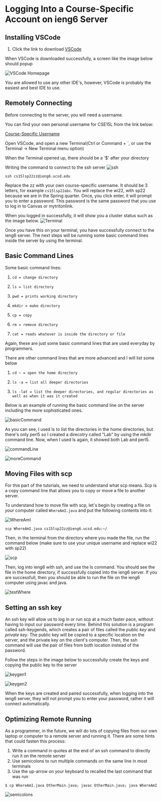# **Logging Into a Course-Specific Account on ieng6 Server**
## Installing VSCode

1. Click the link to download [VSCode](https://code.visualstudio.com/)

When VSCode is downloaded successfully, a screen like the image below should popup

![VSCode Homepage](VSCodeHomepage.png)

You are allowed to use any other IDE's, however, VSCode is probably the easiest and best IDE to use.
## Remotely Connecting

Before connecting to the server, you will need a username.

You can find your own personal username for CSE15L from the link below:

[Course-Specific Username](https://sdacs.ucsd.edu/~icc/index.php)

Open VSCode, and open a new Terminal(Ctrl or Command + `, or use the Terminal → New Terminal menu option)

When the Terminal opened up, there should be a '$' after your directory

Writing the command to connect to the ssh server
![ssh](ssh.png)

`ssh cs15lsp22zz@ieng6.ucsd.edu`

Replace the zz with your own course-specific username. It should be 3 letters, for example `cs15lsp22abc`. You will replace the wi22, with sp22 because we are in the Spring quarter. Once, you click enter, it will prompt you to enter a password. This password is the same password that you use to log in to Canvas or mytritonlink.

When you logged in successfully, it will show you a cluster status such as the image below.
![Terminal](TerminalLogIn.png)

Once you have this on your terminal, you have successfully connect to the ieng6 server. The next steps will be running some basic command lines inside the server by using the terminal.
## Basic Command Lines

Some basic command lines:

1. `cd = change directory`

2. `ls = list directory`

3. `pwd = prints working directory`

4. `mkdir = make directory`

5. `cp = copy`

6. `rm = remove directory`

7. `cat = reads whatever is inside the directory or file`

Again, these are just some basic command lines that are used everyday by programmers.

There are other command lines that are more advanced and I will list some below

1. `cd ~ = open the home directory`

2. `ls -a = list all deeper directories`

3. `ls -lat = list the deeper directories, and regular directories as well as when it was it created`

Below is an example of running the basic command line on the server including the more sophisticated ones.

![basicCommand](BasicCommand.png)

As you can see, I used ls to list the directories in the home directories, but there's only perl5 so I created a direcotry called "Lab" by using the mkdir command line. Now, when I used ls again, it showed both Lab and perl5.

![commandLine](commandLine.png)

![moreCommand](moreCommand.png)

## Moving Files with scp

For this part of the tutorials, we need to understand what scp means. Scp is a copy command line that allows you to copy or move a file to another server.

To understand how to move file with scp, let's begin by creating a file on *your* computer called `WhereAmI.java` and put the following contents into it:

![WhereAmI](WhereAmI.png)

`scp WhereAmI.java cs15lsp22zz@ieng6.ucsd.edu:~/`

Then, in the terminal from the directory where you made the file, run the command below (make sure to use your unique username and replace wi22 with sp22)

![scp](scp.png)

Then, log into ieng6 with ssh, and use the ls command. You should see the file in the home directory, if successfully copied into the ieng6 server. If you are successfull, then you should be able to run the file on the ieng6 computer using javac and java.

![testWhere](testWhere.png)

## Setting an ssh key

An ssh key will allow us to log in or run scp at a much faster pace, without having to input our password every time. Behind this solution is a program called ssh-keygends, which creates a pair of files called the *public key* and *private key*. The public key will be copied to a specific location on the server, and the private key on the client's computer. Then, the ssh command will use the pair of files from both location instead of the password. 

Follow the steps in the image below to successfully create the keys and copying the public key to the server

![keygen1](keygen1.png)

![keygen2](keygen2.png)

When the keys are created and paired successfully, when logging into the ieng6 server, they will not prompt you to enter your password, rather it will connect automatically.

## Optimizing Remote Running

As a programmer, in the future, we will do lots of copying files from our own laptop or computer to a remote server and running it. There are some hints that could fasten this process:

1. Write a command in quotes at the end of an ssh command to directly run it on the remote server
2. Use semicolons to run multiple commands on the same line in most terminals
3. Use the up-arrow on your keyboard to recalled the last command that was run

`$ cp WhereAmI.java OtherMain.java; javac OtherMain.java; java WhereAmI`

![semicolons](semicolons.png)